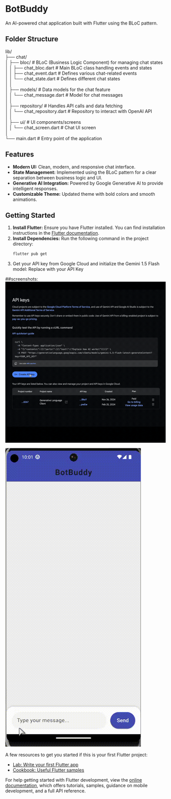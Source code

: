 # BotBuddy

An AI-powered chat application built with Flutter using the BLoC pattern.

## Folder Structure

lib/  
├── chat/  
│ ├── bloc/ # BLoC (Business Logic Component) for managing chat states  
│ │ ├── chat_bloc.dart # Main BLoC class handling events and states  
│ │ ├── chat_event.dart # Defines various chat-related events  
│ │ └── chat_state.dart # Defines different chat states  
│ │  
│ ├── models/ # Data models for the chat feature  
│ │ └── chat_message.dart # Model for chat messages  
│ │  
│ ├── repository/ # Handles API calls and data fetching  
│ │ └── chat_repository.dart # Repository to interact with OpenAI API  
│ │  
│ ├── ui/ # UI components/screens  
│ │ └── chat_screen.dart # Chat UI screen  
│  
└── main.dart # Entry point of the application

## Features

- **Modern UI:** Clean, modern, and responsive chat interface.
- **State Management:** Implemented using the BLoC pattern for a clear separation between business logic and UI.
- **Generative AI Integration:** Powered by Google Generative AI to provide intelligent responses.
- **Customizable Theme:** Updated theme with bold colors and smooth animations.

## Getting Started

1. **Install Flutter:** Ensure you have Flutter installed. You can find installation instructions in the [Flutter documentation](https://docs.flutter.dev/).
2. **Install Dependencies:** Run the following command in the project directory:
   ```bash
   flutter pub get
   ```
3. Get your API key from Google Cloud and initialize the Gemini 1.5 Flash model:
   Replace with your API Key

##screenshots:
![Generate API Key](screenshots/Generate_API_Key.gif)

![UI screen](screenshots/UI_Screen.gif)

A few resources to get you started if this is your first Flutter project:

- [Lab: Write your first Flutter app](https://docs.flutter.dev/get-started/codelab)
- [Cookbook: Useful Flutter samples](https://docs.flutter.dev/cookbook)

For help getting started with Flutter development, view the
[online documentation](https://docs.flutter.dev/), which offers tutorials,
samples, guidance on mobile development, and a full API reference.
